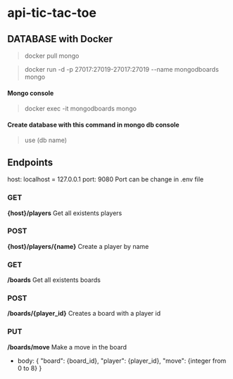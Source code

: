 # api-tic-tac-toe

## DATABASE with Docker
> docker pull mongo

> docker run -d -p 27017:27019-27017:27019 --name mongodboards mongo

#### Mongo console
> docker exec -it mongodboards mongo

#### Create database with this command in mongo db console
> use (db name)

## Endpoints
host: localhost = 127.0.0.1
port: 9080
Port can be change in .env file

### GET 
**{host}/players**
Get all existents players

### POST 
**{host}/players/{name}**
Create a player by name

### GET
**/boards**
Get all existents boards

### POST
**/boards/{player_id}**
Creates a board with a player id

### PUT
**/boards/move**
Make a move in the board
- body:
  {
    "board": {board_id},
    "player": {player_id},
    "move": {integer from 0 to 8}
  }
